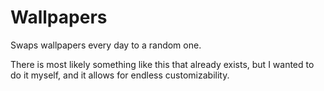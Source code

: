 # Wallpapers

Swaps wallpapers every day to a random one.

There is most likely something like this that already exists, 
but I wanted to do it myself, and it allows for endless customizability.
